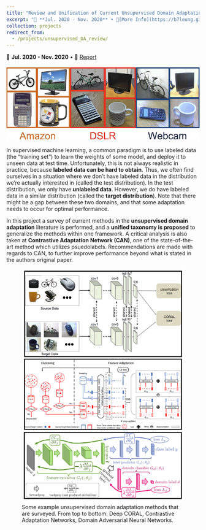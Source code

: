 ```yaml
---
title: "Review and Unification of Current Unsupervised Domain Adaptation Methods"
excerpt: "📅 **Jul. 2020 - Nov. 2020** • 🔎[More Info](https://b7leung.github.io/projects/unsupervised_DA_review) • 📄 [Report](https://b7leung.github.io/files/Unsupervised_Domain_Adaptation.pdf) <br/> Proposes a unified taxonomy to generalize most of the current methods in unsupervised domain adaptation. Also takes a deep look into Contrastive Adaptation Networks, and ways to improve performance. <br/><img src='/images/da_review_main_picture.jpg'>"
collection: projects
redirect_from: 
  - /projects/unsupervised_DA_review/
---
```


📅 **Jul. 2020 - Nov. 2020** • 📄 [Report](https://b7leung.github.io/files/Unsupervised_Domain_Adaptation.pdf)

<img src='/images/da_review_main_picture.jpg'>

In supervised machine learning, a common paradigm is to use labeled data (the “training set”) to learn the weights of some model, and deploy it to unseen data at test time. Unfortunately, this is not always realistic in practice, because **labeled data can be hard to obtain**. Thus, we often find ourselves in a situation where we don’t have labeled data in the distribution we’re actually interested in (called the test distribution). In the test distribution, we only have **unlabeled data**. However, we do have labeled data in a similar distribution (called the **target distribution**). Note that there might be a gap between these two domains, and that some adaptation needs to occur for optimal performance.

In this project a survey of current methods in the **unsupervised domain adaptation** literature is performed, and a **unified taxonomy is proposed** to generalize the methods within one framework. A critical analysis is also taken at **Contrastive Adaptation Network (CAN)**, one of the state-of-the-art method which utilizes psuedolabels. Recommendations are made with regards to CAN, to further improve performance beyond what is stated in the authors original paper.


<figure>
  <img src="/images/da.png" >
  <figcaption>Some example unsupervised domain adaptation methods that are surveyed. From top to bottom: Deep CORAL, Contrastive Adaptation Networks, Domain Adversarial Neural Networks.</figcaption>
</figure>

